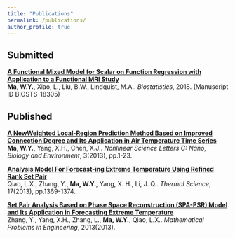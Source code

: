 ```yaml
---
title: "Publications"
permalink: /publications/
author_profile: true
---
```

## Submitted 
<b>[A Functional Mixed Model for Scalar on Function Regression with Application to a Functional MRI Study](https://github.com/wma9/FMRI-project)</b> <br> 
<b>Ma, W.Y.</b>, Xiao, L., Liu, B.W., Lindquist, M.A.. <i>Biostatistics</i>, 2018. (Manuscript ID BIOSTS-18305)

## Published 
<b>[A NewWeighted Local-Region Prediction Method Based on Improved Connection Degree and Its Application in Air Temperature Time Series](http://www.nonlinearscience.com/paper.php?pid=0000000205) </b> <br>
<b>Ma, W.Y.</b>, Yang, X.H., Chen, X.J.. <i>Nonlinear Science Letters C: Nano, Biology and Environment</i>, 3(2013), pp.1-23.

<b>[Analysis Model For Forecast-ing Extreme Temperature Using Refined Rank Set Pair](http://www.doiserbia.nb.rs/img/doi/0354-9836/2013/0354-98361305369Q.pdf)</b> <br>
Qiao, L.X., Zhang, Y., <b>Ma, W.Y.</b>, Yang, X. H., Li, J. Q.. <i>Thermal Science</i>, 17(2013), pp.1369-1374.

<b>[Set Pair Analysis Based on Phase Space Reconstruction (SPA-PSR) Model and Its Application in Forecasting Extreme Temperature](https://www.hindawi.com/journals/mpe/2013/516150/)</b> <br>
Zhang, Y., Yang, X.H., Zhang, L., <b>Ma, W.Y.</b>, Qiao, L.X.. <i>Mathematical Problems in Engineering</i>, 2013(2013). 
